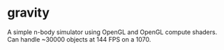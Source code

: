 # gravity

A simple n-body simulator using OpenGL and OpenGL compute shaders. Can handle ~30000 objects at 144 FPS on a 1070.



